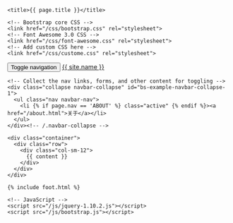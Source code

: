 <!DOCTYPE html>
<html lang="en">
  <head>
    <meta charset="utf-8">
    <meta name="viewport" content="width=device-width, initial-scale=1.0">
    <meta name="description" content="">
    <meta name="author" content="">

    <title>{{ page.title }}</title>

    <!-- Bootstrap core CSS -->
    <link href="/css/bootstrap.css" rel="stylesheet">
    <!-- Font Awesome 3.0 CSS -->
    <link href="/css/font-awesome.css" rel="stylesheet">
    <!-- Add custom CSS here -->
    <link href="/css/custome.css" rel="stylesheet">
  </head>

  <body>

<nav class="navbar navbar-inverse navbar-fixed-top" role="navigation">
  <div class="container">
    <!-- Brand and toggle get grouped for better mobile display -->
    <div class="navbar-header">
      <button type="button" class="navbar-toggle" data-toggle="collapse" data-target="#bs-example-navbar-collapse-1">
        <span class="sr-only">Toggle navigation</span>
        <span class="icon-bar"></span>
        <span class="icon-bar"></span>
        <span class="icon-bar"></span>
      </button>
      <a class="navbar-brand" href="/index.html">{{ site.name }}</a>
    </div>

    <!-- Collect the nav links, forms, and other content for toggling -->
    <div class="collapse navbar-collapse" id="bs-example-navbar-collapse-1">
      <ul class="nav navbar-nav">
        <li {% if page.nav == 'ABOUT' %} class="active" {% endif %}><a href="/about.html">关于</a></li>
      </ul>
    </div><!-- /.navbar-collapse -->
  </div>
</nav>

    <div class="container">
      <div class="row">
        <div class="col-sm-12">
          {{ content }}
        </div>
      </div>
    </div>

    {% include foot.html %}

    <!-- JavaScript -->
    <script src="/js/jquery-1.10.2.js"></script>
    <script src="/js/bootstrap.js"></script>

  </body>
</html>

